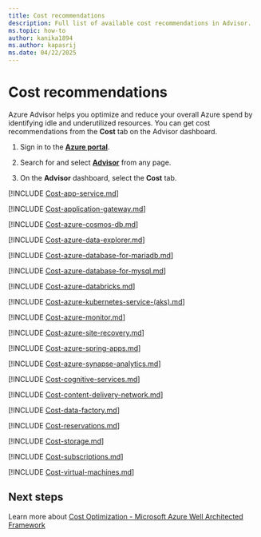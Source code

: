 ```yaml
---
title: Cost recommendations
description: Full list of available cost recommendations in Advisor.
ms.topic: how-to
author: kanika1894
ms.author: kapasrij
ms.date: 04/22/2025
---
```


# Cost recommendations

Azure Advisor helps you optimize and reduce your overall Azure spend by identifying idle and underutilized resources. You can get cost recommendations from the **Cost** tab on the Advisor dashboard.

1. Sign in to the [**Azure portal**](https://portal.azure.com).

1. Search for and select [**Advisor**](https://aka.ms/azureadvisordashboard) from any page.

1. On the **Advisor** dashboard, select the **Cost** tab.


[!INCLUDE [Cost-app-service.md](./includes/Cost-app-service.md)]

[!INCLUDE [Cost-application-gateway.md](./includes/Cost-application-gateway.md)]

[!INCLUDE [Cost-azure-cosmos-db.md](./includes/Cost-azure-cosmos-db.md)]

[!INCLUDE [Cost-azure-data-explorer.md](./includes/Cost-azure-data-explorer.md)]

[!INCLUDE [Cost-azure-database-for-mariadb.md](./includes/Cost-azure-database-for-mariadb.md)]

[!INCLUDE [Cost-azure-database-for-mysql.md](./includes/Cost-azure-database-for-mysql.md)]

[!INCLUDE [Cost-azure-databricks.md](./includes/Cost-azure-databricks.md)]

[!INCLUDE [Cost-azure-kubernetes-service-(aks).md](./includes/Cost-azure-kubernetes-service-(aks).md)]

[!INCLUDE [Cost-azure-monitor.md](./includes/Cost-azure-monitor.md)]

[!INCLUDE [Cost-azure-site-recovery.md](./includes/Cost-azure-site-recovery.md)]

[!INCLUDE [Cost-azure-spring-apps.md](./includes/Cost-azure-spring-apps.md)]

[!INCLUDE [Cost-azure-synapse-analytics.md](./includes/Cost-azure-synapse-analytics.md)]

[!INCLUDE [Cost-cognitive-services.md](./includes/Cost-cognitive-services.md)]

[!INCLUDE [Cost-content-delivery-network.md](./includes/Cost-content-delivery-network.md)]

[!INCLUDE [Cost-data-factory.md](./includes/Cost-data-factory.md)]

[!INCLUDE [Cost-reservations.md](./includes/Cost-reservations.md)]

[!INCLUDE [Cost-storage.md](./includes/Cost-storage.md)]

[!INCLUDE [Cost-subscriptions.md](./includes/Cost-subscriptions.md)]

[!INCLUDE [Cost-virtual-machines.md](./includes/Cost-virtual-machines.md)]


## Next steps

Learn more about [Cost Optimization - Microsoft Azure Well Architected Framework](/azure/architecture/framework/cost/overview)
